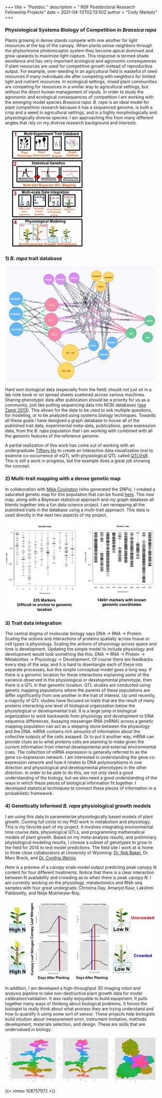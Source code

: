 +++
title = "Postdoc  "
description = "  NSF Postdoctoral Research Fellowship Projects"
date = 2021-04-13T02:13:50Z
author = "Cody Markelz"
+++

### Physiological Systems Biology of Competition in *Brassica rapa*

Plants growing in dense stands compete with one another for light resources at the top of the canopy. When plants sense neighbors through the phytochrome photoreceptor system they become apical dominant and grow upwards to maximize light capture. This response is termed shade avoidance and has very important ecological and agronomic consequences if plant resources are used for competitive growth instead of reproductive output. For example, over-seeding in an agricultural field is wasteful of seed resources if many individuals die after competing with neighbors for limited light and nutrient resources. In ecological settings, mixed plant communities are competing for resources in a similar way to agricultural settings, but without the direct human management of inputs. In order to study the agronomic and ecological consequences of competition I am working with the emerging model species *Brassica rapa*. *B. rapa* is an ideal model for plant competition research because it has a sequenced genome, is both a crop and a weed in agricultural settings, and is a highly morphologically and physiologically diverse species. I am approaching this from many different angles that rely on my diverse research background and interests.

![research-overview](/static/img/research_overview.jpg)

### 1) *B. rapa* trait database

![graph_db](/static/img/graph_db.jpg)

Hard won biological data (especially from the field) should not just sit in a lab note book or on spread sheets scattered across various machines. Sharing phenotypic data after publication should be a priority for us as a community, just like putting sequencing data into NCBI databases ([see Zamir 2013](http://journals.plos.org/plosbiology/article?id=10.1371/journal.pbio.1001595)). This allows for the data to be used to ask multiple questions, for modeling, or to be analyzed using systems biology techniques. Towards all these goals I have designed a graph database to house all of the published trait data, experimental meta-data, publications, gene expression data, from the *B. rapa* population that I am working with combined with all the genomic features of the reference genome.

A partial realization of this work has come out of working with an undergraduate [Tiffany Ho](https://github.com/tiaho) to create an interactive data visualization tool to examine co-occurrence of eQTL with physiological QTL called [QTLVisR](http://symposium.plb.ucdavis.edu/apps/qtl-visualization). This is still a work in progress, but the example does a great job showing the concept.

### 2) Multi-trait mapping with a dense genetic map

In collaboration with [Mike Covington](http://mfcovington.github.io/) (who generated the SNPs), I created a saturated genetic map for this population that can be found [here](https://github.com/rjcmarkelz/brassica_genetic_map_paper). This new map, along with a Bayesian statistical approach and my graph database all blends together into a fun data science project. I am remapping all the published traits in the database using a multi-trait approach. This data is used directly in the next two aspects of my project.

![genetic_map](/static/img/genetic_map.jpg)

### 3) Trait data integration

The central dogma of molecular biology says DNA → RNA → Protein. Scaling the actions and interactions of proteins spatially across tissue or cell types is physiology. Scaling the actions of physiology across space and time is development. Updating the simple model to include physiology and development would look something like this: DNA → RNA → Protein → Metabolites → Physiology → Development. Of course there are feedbacks every step of the way, and it is hard to disentangle each of these into separate processes, but this simple conceptual model goes a long way. If there is a genomic location for these interactions explaining some of the variance observed in the physiological or developmental phenotype, then there is a QTL in that genomic location. QTL studies are conducted using genetic mapping populations where the parents of these populations are differ significantly from one another in the trait of interest. Up until recently, a majority of QTL studies have focused on traits that are the result of many proteins interacting one level of biological organization below the physiological or developmental trait. It is a large jump in biological organization to work backwards from physiology and development to DNA sequence differences. Assaying messenger RNA (mRNA) across a genetic mapping population can act as a stepping stone between the physiology and the DNA. mRNA contains rich amounts of information about the collective outputs of the cells assayed. Or to put it another way, mRNA can provide clues as to what proteins cells are planning to make given the current information from internal developmental and external environmental cues. The collection of mRNA expression is generally referred to as the gene co-expression network. I am interested in understanding the gene co-expression network and how it relates to DNA polymorphisms in one direction and physiological and developmental phenotypes in the other direction. In order to be able to do this, we not only need a good understanding of the biology, but we also need a good understanding of the ways in which these pieces of biological information fit together. I developed statistical techniques to connect these pieces of information in a probabilistic framework.



### 4) Genetically informed *B. rapa* physiological growth models

I am using this data to parameterize physiologically based models of plant growth. Coming full circle to my PhD work in metabolism and physiology. This is my favorite part of my project. It involves integrating environmental time course data, physiological QTLs, and programming mathematical models of plant growth. Based on my meta-analysis results, and preliminary physiological modeling results, I choose a subset of genotypes to grow in the field for 2014 to test model predictions. The field site I work at is home to three close collaborators at University of Wyoming: [Dr. Rob Baker](http://www.robertlbaker.org/Evolution_and_Development.html), Dr. Marc Brock, and [Dr. Cynthia Weinig](http://www.uwyo.edu/molecbio/faculty-and-staff/cyntia-weinig.html)

Here is a preview of a canopy scale model output predicting peak canopy N content for four different treatments. Notice that there is a clear interaction between N availability and crowding as to when there is peak canopy N. I am currently working on the physiology, metabolomics and RNA-seq samples with four great undergrads: Christina Day, Amanjot Kaur, Lakshmi Pabbisetty, and Neije Mukherjee-Roy.

![physiology_simulations](/static/img/physiology_simulations.jpg)

In addition, I am developed a high-throughput 3D imaging robot and analysis pipeline to take non-destructive plant growth data for model calibration/validation. It was really enjoyable to build equipment. It pulls together many ways of thinking about biological problems. It forces the biologist to really think about what process they are trying understand and how to quantify it using some sort of sensor. These projects help biologists build intuition about measurement error, instrument limitation, methods development, materials selection, and design. These are skills that are undervalued in biology.


![3D_summary](/static/img/3D_summary.jpg)

{{< vimeo 108757972 >}}

